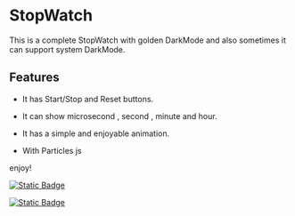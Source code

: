 # StopWatch
This is a complete StopWatch with golden DarkMode and also sometimes it can support system DarkMode.

## Features
+ It has Start/Stop and Reset buttons.

+ It can show microsecond , second , minute and hour.

+ It has a simple and enjoyable animation.

+ With Particles js

enjoy!

[![Static Badge](https://img.shields.io/badge/Follow-Me?style=for-the-badget&logo=github&label=Github&labelColor=black&link=https%3A%2F%2Fgithub.com%2Fmahan07dev)
](https://github.com/mahan-07)

[![Static Badge](https://img.shields.io/badge/Pages-black?logo=GitHub%20Pages&label=GitHub&labelColor=gray)](https://mahan07dev.github.io/myprojects/)
